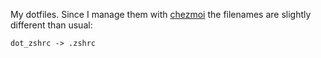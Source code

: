 My dotfiles. Since I manage them with [chezmoi](https://github.com/twpayne/chezmoi) the filenames are slightly different than usual:

`dot_zshrc -> .zshrc`
